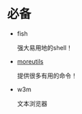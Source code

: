 # 必备

-   fish

    强大易用地的shell！

-   [moreutils](http://joeyh.name/code/moreutils/)

    提供很多有用的命令！

-   w3m

    文本浏览器
